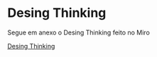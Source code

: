 # Desing Thinking

Segue em anexo o Desing Thinking feito no Miro

[Desing Thinking](concepcao/Desing%20Thinking%20-%20MIRO%20-%20Questões%20com%20tecnologia%202%20-%20PMGCC-M%20-%202023-1%20-%20T1-G06.pdf)
